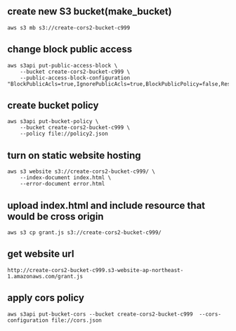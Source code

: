 ## create new S3 bucket(make_bucket)

```
aws s3 mb s3://create-cors2-bucket-c999
```

## change block public access

```
aws s3api put-public-access-block \
    --bucket create-cors2-bucket-c999 \
    --public-access-block-configuration "BlockPublicAcls=true,IgnorePublicAcls=true,BlockPublicPolicy=false,RestrictPublicBuckets=false"
```

## create bucket policy
```
aws s3api put-bucket-policy \
    --bucket create-cors2-bucket-c999 \
    --policy file://policy2.json
```

## turn on static website hosting
```
aws s3 website s3://create-cors2-bucket-c999/ \
    --index-document index.html \
    --error-document error.html
```

## upload index.html and include resource that would be cross origin
```
aws s3 cp grant.js s3://create-cors2-bucket-c999/
```

## get website url
```
http://create-cors2-bucket-c999.s3-website-ap-northeast-1.amazonaws.com/grant.js 
```


## apply cors policy
```
aws s3api put-bucket-cors --bucket create-cors2-bucket-c999  --cors-configuration file://cors.json
```
